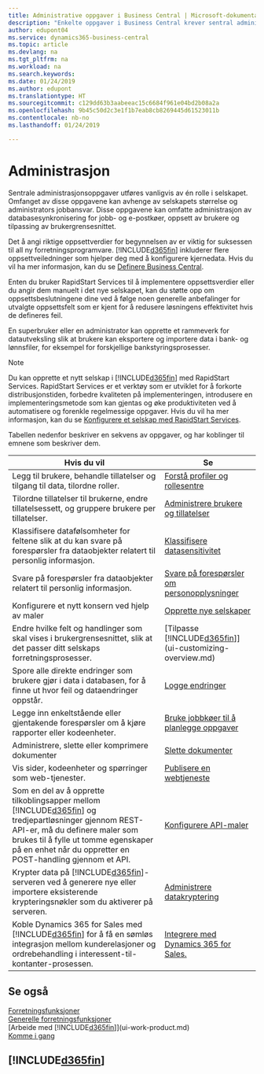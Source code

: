 ```yaml
---
title: Administrative oppgaver i Business Central | Microsoft-dokumentasjon
description: "Enkelte oppgaver i Business Central krever sentral administrasjon og oppsett. Se hva de er, og finn ut hva som må gjøres."
author: edupont04
ms.service: dynamics365-business-central
ms.topic: article
ms.devlang: na
ms.tgt_pltfrm: na
ms.workload: na
ms.search.keywords: 
ms.date: 01/24/2019
ms.author: edupont
ms.translationtype: HT
ms.sourcegitcommit: c129dd63b3aabeeac15c6684f961e04bd2b08a2a
ms.openlocfilehash: 9b45c50d2c3e1f1b7eab8cb8269445d61523011b
ms.contentlocale: nb-no
ms.lasthandoff: 01/24/2019

---
```

# <a name="administration"></a>Administrasjon
Sentrale administrasjonsoppgaver utføres vanligvis av én rolle i selskapet. Omfanget av disse oppgavene kan avhenge av selskapets størrelse og administrators jobbansvar. Disse oppgavene kan omfatte administrasjon av databasesynkronisering for jobb- og e-postkøer, oppsett av brukere og tilpassing av brukergrensesnittet.  

Det å angi riktige oppsettverdier for begynnelsen av er viktig for suksessen til all ny forretningsprogramvare. [!INCLUDE[d365fin](includes/d365fin_md.md)] inkluderer flere oppsettveiledninger som hjelper deg med å konfigurere kjernedata. Hvis du vil ha mer informasjon, kan du se [Definere Business Central](setup.md).

Enten du bruker RapidStart Services til å implementere oppsettsverdier eller du angir dem manuelt i det nye selskapet, kan du støtte opp om oppsettsbeslutningene dine ved å følge noen generelle anbefalinger for utvalgte oppsettsfelt som er kjent for å redusere løsningens effektivitet hvis de defineres feil.  

En superbruker eller en administrator kan opprette et rammeverk for datautveksling slik at brukere kan eksportere og importere data i bank- og lønnsfiler, for eksempel for forskjellige bankstyringsprosesser.

> [!NOTE]
> Du kan opprette et nytt selskap i [!INCLUDE[d365fin](includes/d365fin_md.md)] med RapidStart Services. RapidStart Services er et verktøy som er utviklet for å forkorte distribusjonstiden, forbedre kvaliteten på implementeringen, introdusere en implementeringsmetode som kan gjentas og øke produktiviteten ved å automatisere og forenkle regelmessige oppgaver. Hvis du vil ha mer informasjon, kan du se [Konfigurere et selskap med RapidStart Services](admin-set-up-a-company-with-rapidstart.md).

Tabellen nedenfor beskriver en sekvens av oppgaver, og har koblinger til emnene som beskriver dem.   

|**Hvis du vil**|**Se**|  
|------------|-------------|  
|Legg til brukere, behandle tillatelser og tilgang til data, tilordne roller.|[Forstå profiler og rollesentre](admin-users-profiles-roles.md)|  
|Tilordne tillatelser til brukerne, endre tillatelsessett, og gruppere brukere per tillatelser.|[Administrere brukere og tillatelser](ui-how-users-permissions.md)|
|Klassifisere datafølsomheter for feltene slik at du kan svare på forespørsler fra dataobjekter relatert til personlig informasjon.|[Klassifisere datasensitivitet](admin-classifying-data-sensitivity.md)|
|Svare på forespørsler fra dataobjekter relatert til personlig informasjon.|[Svare på forespørsler om personopplysninger](admin-responding-to-requests-about-personal-data.md)|
|Konfigurere et nytt konsern ved hjelp av maler|[Opprette nye selskaper](about-new-company.md)|
|Endre hvilke felt og handlinger som skal vises i brukergrensesnittet, slik at det passer ditt selskaps forretningsprosesser. |[Tilpasse [!INCLUDE[d365fin](includes/d365fin_md.md)]](ui-customizing-overview.md) |
|Spore alle direkte endringer som brukere gjør i data i databasen, for å finne ut hvor feil og dataendringer oppstår.|[Logge endringer](across-log-changes.md)|  
|Legge inn enkeltstående eller gjentakende forespørsler om å kjøre rapporter eller kodeenheter.|[Bruke jobbkøer til å planlegge oppgaver](admin-job-queues-schedule-tasks.md)|  
|Administrere, slette eller komprimere dokumenter|[Slette dokumenter](admin-manage-documents.md)|  
|Vis sider, kodeenheter og spørringer som web-tjenester.|[Publisere en webtjeneste](across-how-publish-web-service.md)|
|Som en del av å opprette tilkoblingsapper mellom [!INCLUDE[d365fin](includes/d365fin_md.md)] og tredjepartløsninger gjennom REST-API-er, må du definere maler som brukes til å fylle ut tomme egenskaper på en enhet når du oppretter en POST-handling gjennom et API.|[Konfigurere API-maler](admin-configuring-api-template.md)|
|Krypter data på [!INCLUDE[d365fin](includes/d365fin_md.md)]-serveren ved å generere nye eller importere eksisterende krypteringsnøkler som du aktiverer på serveren.|[Administrere datakryptering](admin-manage-data-encryption.md)|
|Koble Dynamics 365 for Sales med [!INCLUDE[d365fin](includes/d365fin_md.md)] for å få en sømløs integrasjon mellom kunderelasjoner og ordrebehandling i interessent-til-kontanter-prosessen.|[Integrere med Dynamics 365 for Sales.](marketing-integrate-dynamicscrm.md)|

## <a name="see-also"></a>Se også
[Forretningsfunksjoner](across-business-functionality.md)  
[Generelle forretningsfunksjoner](ui-across-business-areas.md)  
[Arbeide med [!INCLUDE[d365fin](includes/d365fin_md.md)]](ui-work-product.md)  
[Komme i gang](product-get-started.md)    

## [!INCLUDE[d365fin](includes/free_trial_md.md)]  

